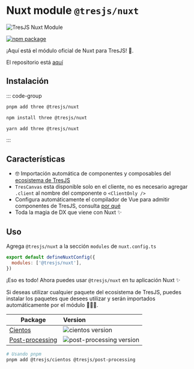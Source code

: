 # Nuxt module `@tresjs/nuxt`

![TresJS Nuxt Module](/nuxt-stones.png)

<a href="https://www.npmjs.com/package/@tresjs/nuxt"><img src="https://img.shields.io/npm/v/@tresjs/nuxt/latest?color=%2382DBCA" alt="npm package"></a>

¡Aquí está el módulo oficial de Nuxt para TresJS! 🎉.

El repositorio está [aquí](https://github.com/Tresjs/nuxt)

## Instalación

::: code-group

```bash [pnpm]
pnpm add three @tresjs/nuxt 
```

```bash [npm]
npm install three @tresjs/nuxt 
```

```bash [yarn]
yarn add three @tresjs/nuxt 
```

:::

## Características

- 🤓 Importación automática de componentes y composables del [ecosistema de TresJS](https://github.com/orgs/Tresjs/repositories)
- `TresCanvas` esta disponible solo en el cliente, no es necesario agregar `.client` al nombre del componente o `<ClientOnly />`
- Configura automáticamente el compilador de Vue para admitir componentes de TresJS, consulta [por qué](/guide/troubleshooting)
- Toda la magia de DX que viene con Nuxt ✨

## Uso

Agrega `@tresjs/nuxt` a la sección `modules` de `nuxt.config.ts`

```js
export default defineNuxtConfig({
  modules: ['@tresjs/nuxt'],
})
```

¡Eso es todo! Ahora puedes usar `@tresjs/nuxt` en tu aplicación Nuxt ✨

Si deseas utilizar cualquier paquete del ecosistema de TresJS, puedes instalar los paquetes que desees utilizar y serán importados automáticamente por el módulo 🧙🏼‍♂️.

| Package                     | Version                                                                                            |
| --------------------------- | :------------------------------------------------------------------------------------------------- |
| [Cientos](https://github.com/Tresjs/cientos) | ![cientos version](https://img.shields.io/npm/v/@tresjs/cientos/latest.svg?label=%20&color=%23f19b00) |
| [Post-processing](https://github.com/Tresjs/post-processing) | ![post-processing version](https://img.shields.io/npm/v/@tresjs/post-processing/latest.svg?label=%20&color=ff69b4) |

```bash
# Usando pnpm
pnpm add @tresjs/cientos @tresjs/post-processing
```